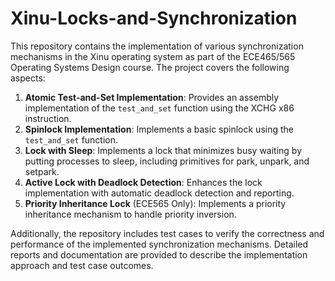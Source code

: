 # Xinu-Locks-and-Synchronization

This repository contains the implementation of various synchronization mechanisms in the Xinu operating system as part of the ECE465/565 Operating Systems Design course. The project covers the following aspects:

1. **Atomic Test-and-Set Implementation**: Provides an assembly implementation of the `test_and_set` function using the XCHG x86 instruction.
2. **Spinlock Implementation**: Implements a basic spinlock using the `test_and_set` function.
3. **Lock with Sleep**: Implements a lock that minimizes busy waiting by putting processes to sleep, including primitives for park, unpark, and setpark.
4. **Active Lock with Deadlock Detection**: Enhances the lock implementation with automatic deadlock detection and reporting.
5. **Priority Inheritance Lock** (ECE565 Only): Implements a priority inheritance mechanism to handle priority inversion.

Additionally, the repository includes test cases to verify the correctness and performance of the implemented synchronization mechanisms. Detailed reports and documentation are provided to describe the implementation approach and test case outcomes.
